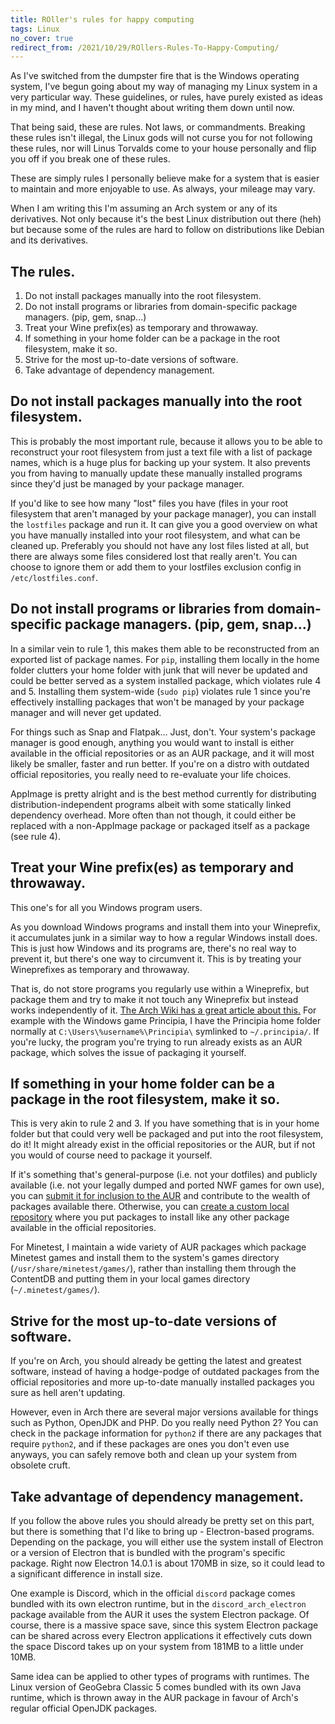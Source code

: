 ```yaml
---
title: ROller's rules for happy computing
tags: Linux
no_cover: true
redirect_from: /2021/10/29/ROllers-Rules-To-Happy-Computing/
---
```


As I've switched from the dumpster fire that is the Windows operating system, I've begun going about my way of managing my Linux system in a very particular way. These guidelines, or rules, have purely existed as ideas in my mind, and I haven't thought about writing them down until now.

<!--more-->

That being said, these are rules. Not laws, or commandments. Breaking these rules isn't illegal, the Linux gods will not curse you for not following these rules, nor will Linus Torvalds come to your house personally and flip you off if you break one of these rules.

These are simply rules I personally believe make for a system that is easier to maintain and more enjoyable to use. As always, your mileage may vary.

When I am writing this I'm assuming an Arch system or any of its derivatives. Not only because it's the best Linux distribution out there (heh) but because some of the rules are hard to follow on distributions like Debian and its derivatives.

## The rules.
1. Do not install packages manually into the root filesystem.
2. Do not install programs or libraries from domain-specific package managers. (pip, gem, snap...)
3. Treat your Wine prefix(es) as temporary and throwaway.
4. If something in your home folder can be a package in the root filesystem, make it so.
5. Strive for the most up-to-date versions of software.
6. Take advantage of dependency management.

## Do not install packages manually into the root filesystem.
This is probably the most important rule, because it allows you to be able to reconstruct your root filesystem from just a text file with a list of package names, which is a huge plus for backing up your system. It also prevents you from having to manually update these manually installed programs since they'd just be managed by your package manager.

If you'd like to see how many "lost" files you have (files in your root filesystem that aren't managed by your package manager), you can install the `lostfiles` package and run it. It can give you a good overview on what you have manually installed into your root filesystem, and what can be cleaned up. Preferably you should not have any lost files listed at all, but there are always some files considered lost that really aren't. You can choose to ignore them or add them to your lostfiles exclusion config in `/etc/lostfiles.conf`.

## Do not install programs or libraries from domain-specific package managers. (pip, gem, snap...)
In a similar vein to rule 1, this makes them able to be reconstructed from an exported list of package names. For `pip`, installing them locally in the home folder clutters your home folder with junk that will never be updated and could be better served as a system installed package, which violates rule 4 and 5. Installing them system-wide (`sudo pip`) violates rule 1 since you're effectively installing packages that won't be managed by your package manager and will never get updated.

For things such as Snap and Flatpak... Just, don't. Your system's package manager is good enough, anything you would want to install is either available in the official repositories or as an AUR package, and it will most likely be smaller, faster and run better. If you're on a distro with outdated official repositories, you really need to re-evaluate your life choices.

AppImage is pretty alright and is the best method currently for distributing distribution-independent programs albeit with some statically linked dependency overhead. More often than not though, it could either be replaced with a non-AppImage package or packaged itself as a package (see rule 4).

## Treat your Wine prefix(es) as temporary and throwaway.
This one's for all you Windows program users.

As you download Windows programs and install them into your Wineprefix, it accumulates junk in a similar way to how a regular Windows install does. This is just how Windows and its programs are, there's no real way to prevent it, but there's one way to circumvent it. This is by treating your Wineprefixes as temporary and throwaway.

That is, do not store programs you regularly use within a Wineprefix, but package them and try to make it not touch any Wineprefix but instead works independently of it. [The Arch Wiki has a great article about this.](https://wiki.archlinux.org/title/Wine_package_guidelines) For example with the Windows game Principia, I have the Principia home folder normally at `C:\Users\%username%\Principia\` symlinked to `~/.principia/`. If you're lucky, the program you're trying to run already exists as an AUR package, which solves the issue of packaging it yourself.

## If something in your home folder can be a package in the root filesystem, make it so.
This is very akin to rule 2 and 3. If you have something that is in your home folder but that could very well be packaged and put into the root filesystem, do it! It might already exist in the official repositories or the AUR, but if not you would of course need to package it yourself.

If it's something that's general-purpose (i.e. not your dotfiles) and publicly available (i.e. not your legally dumped and ported NWF games for own use), you can [submit it for inclusion to the AUR](https://wiki.archlinux.org/title/AUR_submission_guidelines) and contribute to the wealth of packages available there. Otherwise, you can [create a custom local repository](https://wiki.archlinux.org/title/Pacman/Tips_and_tricks#Custom_local_repository) where you put packages to install like any other package available in the official repositories.

For Minetest, I maintain a wide variety of AUR packages which package Minetest games and install them to the system's games directory (`/usr/share/minetest/games/`), rather than installing them through the ContentDB and putting them in your local games directory (`~/.minetest/games/`).

## Strive for the most up-to-date versions of software.
If you're on Arch, you should already be getting the latest and greatest software, instead of having a hodge-podge of outdated packages from the official repositories and more up-to-date manually installed packages you sure as hell aren't updating.

However, even in Arch there are several major versions available for things such as Python, OpenJDK and PHP. Do you really need Python 2? You can check in the package information for `python2` if there are any packages that require `python2`, and if these packages are ones you don't even use anyways, you can safely remove both and clean up your system from obsolete cruft.

## Take advantage of dependency management.
If you follow the above rules you should already be pretty set on this part, but there is something that I'd like to bring up - Electron-based programs. Depending on the package, you will either use the system install of Electron or a version of Electron that is bundled with the program's specific package. Right now Electron 14.0.1 is about 170MB in size, so it could lead to a significant difference in install size.

One example is Discord, which in the official `discord` package comes bundled with its own electron runtime, but in the `discord_arch_electron` package available from the AUR it uses the system Electron package. Of course, there is a massive space save, since this system Electron package can be shared across every Electron applications it effectively cuts down the space Discord takes up on your system from 181MB to a little under 10MB.

Same idea can be applied to other types of programs with runtimes. The Linux version of GeoGebra Classic 5 comes bundled with its own Java runtime, which is thrown away in the AUR package in favour of Arch's regular official OpenJDK packages.
